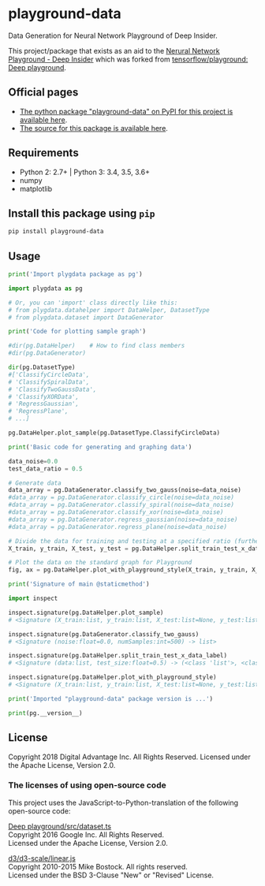 
# playground-data

Data Generation for Neural Network Playground of Deep Insider.

This project/package that exists as an aid to the [Nerural Network Playground - Deep Insider][playground page] which was forked from [tensorflow/playground: Deep playground][original page].

## Official pages

- [The python package "playground-data" on PyPI for this project is available here][pypi].
- [The source for this package is available here][src].

## Requirements

- Python 2: 2.7+ | Python 3: 3.4, 3.5, 3.6+
- numpy
- matplotlib

## Install this package using `pip`

```bash
pip install playground-data
```

## Usage

```python
print('Import plygdata package as pg')

import plygdata as pg

# Or, you can 'import' class directly like this:
# from plygdata.datahelper import DataHelper, DatasetType
# from plygdata.dataset import DataGenerator
```

```python
print('Code for plotting sample graph')

#dir(pg.DataHelper)    # How to find class members
#dir(pg.DataGenerator)

dir(pg.DatasetType)
#['ClassifyCircleData',
# 'ClassifySpiralData',
# 'ClassifyTwoGaussData',
# 'ClassifyXORData',
# 'RegressGaussian',
# 'RegressPlane',
# ...]

pg.DataHelper.plot_sample(pg.DatasetType.ClassifyCircleData)
```

```python
print('Basic code for generating and graphing data')

data_noise=0.0
test_data_ratio = 0.5

# Generate data
data_array = pg.DataGenerator.classify_two_gauss(noise=data_noise)
#data_array = pg.DataGenerator.classify_circle(noise=data_noise)
#data_array = pg.DataGenerator.classify_spiral(noise=data_noise)
#data_array = pg.DataGenerator.classify_xor(noise=data_noise)
#data_array = pg.DataGenerator.regress_gaussian(noise=data_noise)
#data_array = pg.DataGenerator.regress_plane(noise=data_noise)

# Divide the data for training and testing at a specified ratio (further, separate each data into Coordinate point data part and teacher label part)
X_train, y_train, X_test, y_test = pg.DataHelper.split_train_test_x_data_label(data_array, test_size=test_data_ratio)

# Plot the data on the standard graph for Playground
fig, ax = pg.DataHelper.plot_with_playground_style(X_train, y_train, X_test, y_test)
```

```python
print('Signature of main @staticmethod')

import inspect

inspect.signature(pg.DataHelper.plot_sample)
# <Signature (X_train:list, y_train:list, X_test:list=None, y_test:list=None, figsize:tuple=(5, 5), dpi:int=100)>

inspect.signature(pg.DataGenerator.classify_two_gauss)
# <Signature (noise:float=0.0, numSamples:int=500) -> list>

inspect.signature(pg.DataHelper.split_train_test_x_data_label)
# <Signature (data:list, test_size:float=0.5) -> (<class 'list'>, <class 'list'>, <class 'list'>, <class 'list'>)>

inspect.signature(pg.DataHelper.plot_with_playground_style)
# <Signature (X_train:list, y_train:list, X_test:list=None, y_test:list=None, figsize:tuple=(5, 5), dpi:int=100)>

```

```python
print('Imported "playground-data" package version is ...')

print(pg.__version__)
```

## License

Copyright 2018 Digital Advantage Inc. All Rights Reserved.
Licensed under the Apache License, Version 2.0.

### The licenses of using open-source code

This project uses the JavaScript-to-Python-translation of the following open-source code:

 [Deep playground/src/dataset.ts][dataset.py origin]  
Copyright 2016 Google Inc. All Rights Reserved.  
Licensed under the Apache License, Version 2.0.

 [d3/d3-scale/linear.js][scalelinear.py origin]  
Copyright 2010-2015 Mike Bostock. All rights reserved.  
Licensed under the BSD 3-Clause "New" or "Revised" License.

[playground page]: https://re.deepinsider.jp/playground/index.html
[original page]: https://github.com/tensorflow/playground
[src]: https://github.com/DeepInsider/playground-data
[pypi]: https://pypi.org/project/playground-data/
[dataset.py origin]: https://github.com/tensorflow/playground/blob/master/src/dataset.ts
[scalelinear.py origin]: https://github.com/d3/d3-scale/blob/master/src/linear.js
